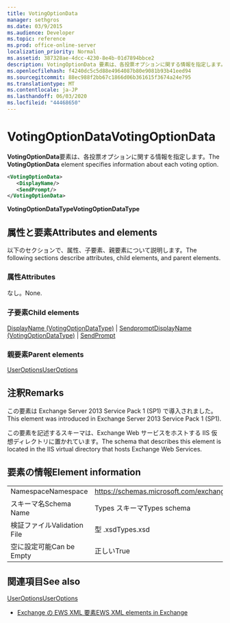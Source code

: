 ```yaml
---
title: VotingOptionData
manager: sethgros
ms.date: 03/9/2015
ms.audience: Developer
ms.topic: reference
ms.prod: office-online-server
localization_priority: Normal
ms.assetid: 387328ae-4dcc-4230-8e4b-01d7894bbce2
description: VotingOptionData 要素は、各投票オプションに関する情報を指定します。
ms.openlocfilehash: f4240dc5c5d88e4964087b80e9081b93b41eed94
ms.sourcegitcommit: 88ec988f2bb67c1866d06b361615f3674a24e795
ms.translationtype: MT
ms.contentlocale: ja-JP
ms.lasthandoff: 06/03/2020
ms.locfileid: "44468650"
---
```

# <a name="votingoptiondata"></a><span data-ttu-id="7fa96-103">VotingOptionData</span><span class="sxs-lookup"><span data-stu-id="7fa96-103">VotingOptionData</span></span>

<span data-ttu-id="7fa96-104">**VotingOptionData**要素は、各投票オプションに関する情報を指定します。</span><span class="sxs-lookup"><span data-stu-id="7fa96-104">The **VotingOptionData** element specifies information about each voting option.</span></span> 
  
```XML
<VotingOptionData>
   <DisplayName/>
   <SendPrompt/>
</VotingOptionData>
```

 <span data-ttu-id="7fa96-105">**VotingOptionDataType**</span><span class="sxs-lookup"><span data-stu-id="7fa96-105">**VotingOptionDataType**</span></span>
## <a name="attributes-and-elements"></a><span data-ttu-id="7fa96-106">属性と要素</span><span class="sxs-lookup"><span data-stu-id="7fa96-106">Attributes and elements</span></span>

<span data-ttu-id="7fa96-107">以下のセクションで、属性、子要素、親要素について説明します。</span><span class="sxs-lookup"><span data-stu-id="7fa96-107">The following sections describe attributes, child elements, and parent elements.</span></span>
  
### <a name="attributes"></a><span data-ttu-id="7fa96-108">属性</span><span class="sxs-lookup"><span data-stu-id="7fa96-108">Attributes</span></span>

<span data-ttu-id="7fa96-109">なし。</span><span class="sxs-lookup"><span data-stu-id="7fa96-109">None.</span></span>
  
### <a name="child-elements"></a><span data-ttu-id="7fa96-110">子要素</span><span class="sxs-lookup"><span data-stu-id="7fa96-110">Child elements</span></span>

<span data-ttu-id="7fa96-111">[DisplayName (VotingOptionDataType)](displayname-votingoptiondatatype.md)  | [Sendprompt](sendprompt.md)</span><span class="sxs-lookup"><span data-stu-id="7fa96-111">[DisplayName (VotingOptionDataType)](displayname-votingoptiondatatype.md) | [SendPrompt](sendprompt.md)</span></span>
  
### <a name="parent-elements"></a><span data-ttu-id="7fa96-112">親要素</span><span class="sxs-lookup"><span data-stu-id="7fa96-112">Parent elements</span></span>

[<span data-ttu-id="7fa96-113">UserOptions</span><span class="sxs-lookup"><span data-stu-id="7fa96-113">UserOptions</span></span>](useroptions.md)
  
## <a name="remarks"></a><span data-ttu-id="7fa96-114">注釈</span><span class="sxs-lookup"><span data-stu-id="7fa96-114">Remarks</span></span>

<span data-ttu-id="7fa96-115">この要素は Exchange Server 2013 Service Pack 1 (SP1) で導入されました。</span><span class="sxs-lookup"><span data-stu-id="7fa96-115">This element was introduced in Exchange Server 2013 Service Pack 1 (SP1).</span></span>
  
<span data-ttu-id="7fa96-116">この要素を記述するスキーマは、Exchange Web サービスをホストする IIS 仮想ディレクトリに置かれています。</span><span class="sxs-lookup"><span data-stu-id="7fa96-116">The schema that describes this element is located in the IIS virtual directory that hosts Exchange Web Services.</span></span>
  
## <a name="element-information"></a><span data-ttu-id="7fa96-117">要素の情報</span><span class="sxs-lookup"><span data-stu-id="7fa96-117">Element information</span></span>

|||
|:-----|:-----|
|<span data-ttu-id="7fa96-118">Namespace</span><span class="sxs-lookup"><span data-stu-id="7fa96-118">Namespace</span></span>  <br/> |https://schemas.microsoft.com/exchange/services/2006/types  <br/> |
|<span data-ttu-id="7fa96-119">スキーマ名</span><span class="sxs-lookup"><span data-stu-id="7fa96-119">Schema Name</span></span>  <br/> |<span data-ttu-id="7fa96-120">Types スキーマ</span><span class="sxs-lookup"><span data-stu-id="7fa96-120">Types schema</span></span>  <br/> |
|<span data-ttu-id="7fa96-121">検証ファイル</span><span class="sxs-lookup"><span data-stu-id="7fa96-121">Validation File</span></span>  <br/> |<span data-ttu-id="7fa96-122">型 .xsd</span><span class="sxs-lookup"><span data-stu-id="7fa96-122">Types.xsd</span></span>  <br/> |
|<span data-ttu-id="7fa96-123">空に設定可能</span><span class="sxs-lookup"><span data-stu-id="7fa96-123">Can be Empty</span></span>  <br/> |<span data-ttu-id="7fa96-124">正しい</span><span class="sxs-lookup"><span data-stu-id="7fa96-124">True</span></span>  <br/> |
   
## <a name="see-also"></a><span data-ttu-id="7fa96-125">関連項目</span><span class="sxs-lookup"><span data-stu-id="7fa96-125">See also</span></span>



[<span data-ttu-id="7fa96-126">UserOptions</span><span class="sxs-lookup"><span data-stu-id="7fa96-126">UserOptions</span></span>](useroptions.md)


- [<span data-ttu-id="7fa96-127">Exchange の EWS XML 要素</span><span class="sxs-lookup"><span data-stu-id="7fa96-127">EWS XML elements in Exchange</span></span>](ews-xml-elements-in-exchange.md)

